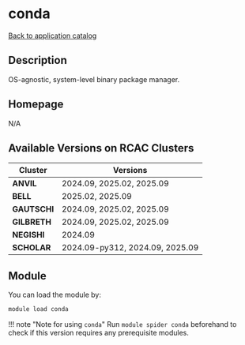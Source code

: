 # conda

[Back to application catalog](../app_catalog.md)

## Description

OS-agnostic, system-level binary package manager.

## Homepage

N/A

## Available Versions on RCAC Clusters

|Cluster|Versions|
|---|---|
**ANVIL**|2024.09, 2025.02, 2025.09
**BELL**|2025.02, 2025.09
**GAUTSCHI**|2024.09, 2025.02, 2025.09
**GILBRETH**|2024.09, 2025.02, 2025.09
**NEGISHI**|2024.09
**SCHOLAR**|2024.09-py312, 2024.09, 2025.09

## Module

You can load the module by:

```bash
module load conda
```

!!! note "Note for using `conda`"
    Run `module spider conda` beforehand to check if this version requires any prerequisite modules.
